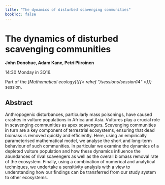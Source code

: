 ```yaml
---
title: "The dynamics of disturbed scavenging communities"
bookToc: false
---
```


# The dynamics of disturbed scavenging communities

**John Donohue, Adam Kane, Petri Piiroinen**

14:30 Monday in 3Q16.

Part of the *[Mathematical ecology]({{< relref "/sessions/session14" >}})* session.

## Abstract

Anthropogenic disturbances, particularly mass poisonings, have caused crashes in vulture populations in Africa and Asia. Vultures play a crucial role in scavenging communities as apex scavengers. Scavenging communities in turn are a key component of terrestrial ecosystems, ensuring that dead biomass is removed quickly and efficiently. Here, using an empirically parameterised mathematical model, we analyse the short and long-term behaviour of such communities. In particular we examine the dynamics of a depleted vulture population and how these dynamics influence the abundances of rival scavengers as well as the overall biomass removal rate of the ecosystem. Finally, using a combination of numerical and analytical techniques, we undertake a sensitivity analysis with a view to understanding how our findings can be transferred from our study system to other ecosystems.


